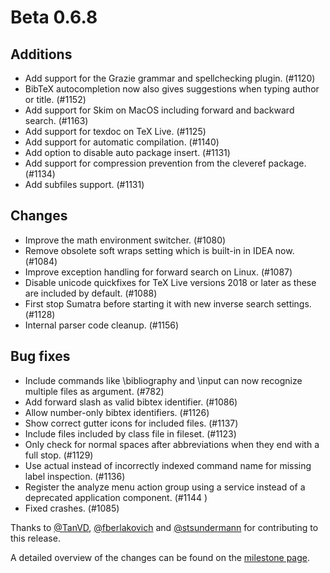# Beta 0.6.8


## Additions
- Add support for the Grazie grammar and spellchecking plugin. (#1120)
- BibTeX autocompletion now also gives suggestions when typing author or title. (#1152)
- Add support for Skim on MacOS including forward and backward search. (#1163)
- Add support for texdoc on TeX Live. (#1125)
- Add support for automatic compilation. (#1140)
- Add option to disable auto package insert. (#1131)
- Add support for compression prevention from the cleveref package. (#1134) 
- Add subfiles support. (#1131)

## Changes
- Improve the math environment switcher. (#1080)
- Remove obsolete soft wraps setting which is built-in in IDEA now. (#1084)
- Improve exception handling for forward search on Linux. (#1087)
- Disable unicode quickfixes for TeX Live versions 2018 or later as these are included by default. (#1088)
- First stop Sumatra before starting it with new inverse search settings. (#1128)
- Internal parser code cleanup. (#1156)

## Bug fixes
- Include commands like \bibliography and \input can now recognize multiple files as argument. (#782)
- Add forward slash as valid bibtex identifier. (#1086)
- Allow number-only bibtex identifiers. (#1126)
- Show correct gutter icons for included files. (#1137)
- Include files included by class file in fileset. (#1123)
- Only check for normal spaces after abbreviations when they end with a full stop. (#1129)
- Use actual instead of incorrectly indexed command name for missing label inspection. (#1136)
- Register the analyze menu action group using a service instead of a deprecated application component. (#1144 )
- Fixed crashes. (#1085)

Thanks to [@TanVD](https://github.com/TanVD), [@fberlakovich](https://github.com/fberlakovich) and [@stsundermann](https://github.com/stsundermann) for contributing to this release.

A detailed overview of the changes can be found on the [milestone page](https://github.com/Hannah-Sten/TeXiFy-IDEA/milestone/17?closed=1).